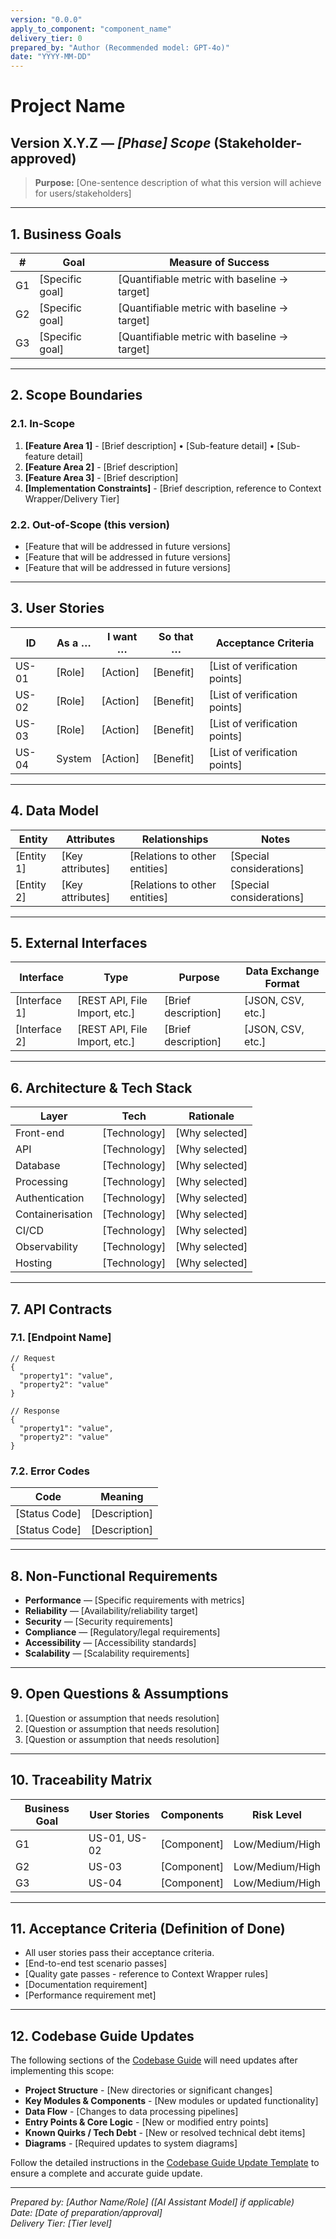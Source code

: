 ```yaml
---
version: "0.0.0"
apply_to_component: "component_name"
delivery_tier: 0
prepared_by: "Author (Recommended model: GPT-4o)"
date: "YYYY-MM-DD"
---
```


# Project Name

## Version X.Y.Z — *[Phase] Scope* (Stakeholder-approved)

> **Purpose:**  [One-sentence description of what this version will achieve for users/stakeholders]

---

## 1. Business Goals
| # | Goal | Measure of Success |
|---|------|-------------------|
| G1 | [Specific goal] | [Quantifiable metric with baseline → target] |
| G2 | [Specific goal] | [Quantifiable metric with baseline → target] |
| G3 | [Specific goal] | [Quantifiable metric with baseline → target] |

---

## 2. Scope Boundaries

### 2.1. In-Scope
1. **[Feature Area 1]** - [Brief description]
   • [Sub-feature detail]
   • [Sub-feature detail]
2. **[Feature Area 2]** - [Brief description]
3. **[Feature Area 3]** - [Brief description]
4. **[Implementation Constraints]** - [Brief description, reference to Context Wrapper/Delivery Tier]

### 2.2. Out-of-Scope (this version)
* [Feature that will be addressed in future versions]
* [Feature that will be addressed in future versions]
* [Feature that will be addressed in future versions]

---

## 3. User Stories
| ID | As a … | I want … | So that … | Acceptance Criteria |
|----|--------|---------|-----------|--------------------|
| US-01 | [Role] | [Action] | [Benefit] | [List of verification points] |
| US-02 | [Role] | [Action] | [Benefit] | [List of verification points] |
| US-03 | [Role] | [Action] | [Benefit] | [List of verification points] |
| US-04 | System | [Action] | [Benefit] | [List of verification points] |

---

## 4. Data Model
| Entity | Attributes | Relationships | Notes |
|--------|------------|--------------|-------|
| [Entity 1] | [Key attributes] | [Relations to other entities] | [Special considerations] |
| [Entity 2] | [Key attributes] | [Relations to other entities] | [Special considerations] |

---

## 5. External Interfaces
| Interface | Type | Purpose | Data Exchange Format |
|-----------|------|---------|---------------------|
| [Interface 1] | [REST API, File Import, etc.] | [Brief description] | [JSON, CSV, etc.] |
| [Interface 2] | [REST API, File Import, etc.] | [Brief description] | [JSON, CSV, etc.] |

---

## 6. Architecture & Tech Stack
| Layer | Tech | Rationale |
|-------|------|-----------|
| Front-end | [Technology] | [Why selected] |
| API | [Technology] | [Why selected] |
| Database | [Technology] | [Why selected] |
| Processing | [Technology] | [Why selected] |
| Authentication | [Technology] | [Why selected] |
| Containerisation | [Technology] | [Why selected] |
| CI/CD | [Technology] | [Why selected] |
| Observability | [Technology] | [Why selected] |
| Hosting | [Technology] | [Why selected] |

---

## 7. API Contracts
### 7.1. [Endpoint Name]
```jsonc
// Request
{
  "property1": "value",
  "property2": "value"
}

// Response
{
  "property1": "value",
  "property2": "value"
}
```

### 7.2. Error Codes
| Code | Meaning |
|------|---------|
| [Status Code] | [Description] |
| [Status Code] | [Description] |

---

## 8. Non-Functional Requirements
* **Performance** — [Specific requirements with metrics]
* **Reliability** — [Availability/reliability target]
* **Security** — [Security requirements]
* **Compliance** — [Regulatory/legal requirements]
* **Accessibility** — [Accessibility standards]
* **Scalability** — [Scalability requirements]

---

## 9. Open Questions & Assumptions
1. [Question or assumption that needs resolution]
2. [Question or assumption that needs resolution]
3. [Question or assumption that needs resolution]

---

## 10. Traceability Matrix
| Business Goal | User Stories | Components | Risk Level |
|---------------|--------------|------------|------------|
| G1 | US-01, US-02 | [Component] | Low/Medium/High |
| G2 | US-03 | [Component] | Low/Medium/High |
| G3 | US-04 | [Component] | Low/Medium/High |

---

## 11. Acceptance Criteria (Definition of Done)
* All user stories pass their acceptance criteria.
* [End-to-end test scenario passes]
* [Quality gate passes - reference to Context Wrapper rules]
* [Documentation requirement]
* [Performance requirement met]

---

## 12. Codebase Guide Updates

The following sections of the [Codebase Guide](./codebase_guide.md) will need updates after implementing this scope:

* **Project Structure** - [New directories or significant changes]
* **Key Modules & Components** - [New modules or updated functionality]
* **Data Flow** - [Changes to data processing pipelines]
* **Entry Points & Core Logic** - [New or modified entry points]
* **Known Quirks / Tech Debt** - [New or resolved technical debt items]
* **Diagrams** - [Required updates to system diagrams]

Follow the detailed instructions in the [Codebase Guide Update Template](../meta/codebase_guide_update_template.md) to ensure a complete and accurate guide update.

---

*Prepared by: [Author Name/Role] ([AI Assistant Model] if applicable)*  
*Date: [Date of preparation/approval]*  
*Delivery Tier: [Tier level]* 